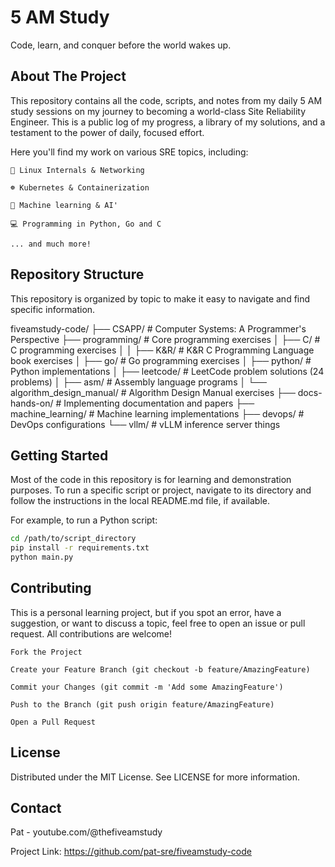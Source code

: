 # 5 AM Study
Code, learn, and conquer before the world wakes up.

## About The Project

This repository contains all the code, scripts, and notes from my daily 5 AM study sessions on my journey to becoming a world-class Site Reliability Engineer. 
This is a public log of my progress, a library of my solutions, and a testament to the power of daily, focused effort.

Here you'll find my work on various SRE topics, including:

    🐧 Linux Internals & Networking

    ☸️ Kubernetes & Containerization

    🤖 Machine learning & AI'

    💻 Programming in Python, Go and C

    ... and much more!

## Repository Structure

This repository is organized by topic to make it easy to navigate and find specific information.

fiveamstudy-code/
  ├── CSAPP/                          # Computer Systems: A Programmer's Perspective
  ├── programming/                    # Core programming exercises
  │   ├── C/                         # C programming exercises
  │   │   ├── K&R/                   # K&R C Programming Language book exercises
  │   ├── go/                        # Go programming exercises
  │   ├── python/                    # Python implementations
  │   ├── leetcode/                  # LeetCode problem solutions (24 problems)
  │   ├── asm/                       # Assembly language programs
  │   └── algorithm_design_manual/   # Algorithm Design Manual exercises
  ├── docs-hands-on/                 # Implementing documentation and papers
  ├── machine_learning/              # Machine learning implementations
  ├── devops/                        # DevOps configurations
  └── vllm/                          # vLLM inference server things

## Getting Started

Most of the code in this repository is for learning and demonstration purposes. To run a specific script or project, navigate to its directory and follow the instructions in the local README.md file, if available.

For example, to run a Python script:
```bash
cd /path/to/script_directory
pip install -r requirements.txt
python main.py
```

## Contributing

This is a personal learning project, but if you spot an error, have a suggestion, or want to discuss a topic, feel free to open an issue or pull request. All contributions are welcome!

    Fork the Project

    Create your Feature Branch (git checkout -b feature/AmazingFeature)

    Commit your Changes (git commit -m 'Add some AmazingFeature')

    Push to the Branch (git push origin feature/AmazingFeature)

    Open a Pull Request

## License

Distributed under the MIT License. See LICENSE for more information.

## Contact

Pat - youtube.com/@thefiveamstudy

Project Link: https://github.com/pat-sre/fiveamstudy-code
